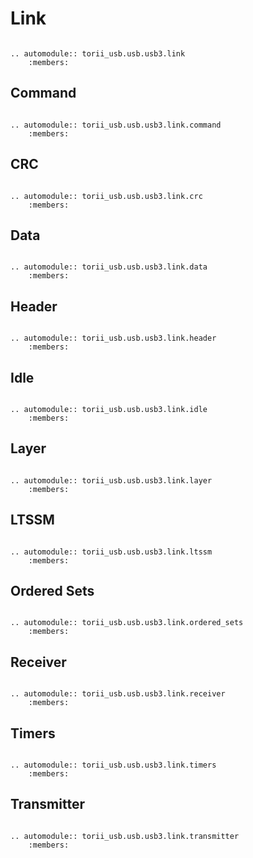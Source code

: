 # Link

```{eval-rst}

.. automodule:: torii_usb.usb.usb3.link
	:members:

```

## Command

```{eval-rst}

.. automodule:: torii_usb.usb.usb3.link.command
	:members:

```

## CRC

```{eval-rst}

.. automodule:: torii_usb.usb.usb3.link.crc
	:members:

```

## Data

```{eval-rst}

.. automodule:: torii_usb.usb.usb3.link.data
	:members:

```

## Header

```{eval-rst}

.. automodule:: torii_usb.usb.usb3.link.header
	:members:

```

## Idle

```{eval-rst}

.. automodule:: torii_usb.usb.usb3.link.idle
	:members:

```

## Layer

```{eval-rst}

.. automodule:: torii_usb.usb.usb3.link.layer
	:members:

```

## LTSSM

```{eval-rst}

.. automodule:: torii_usb.usb.usb3.link.ltssm
	:members:

```

## Ordered Sets

```{eval-rst}

.. automodule:: torii_usb.usb.usb3.link.ordered_sets
	:members:

```

## Receiver

```{eval-rst}

.. automodule:: torii_usb.usb.usb3.link.receiver
	:members:

```

## Timers

```{eval-rst}

.. automodule:: torii_usb.usb.usb3.link.timers
	:members:

```

## Transmitter

```{eval-rst}

.. automodule:: torii_usb.usb.usb3.link.transmitter
	:members:

```
